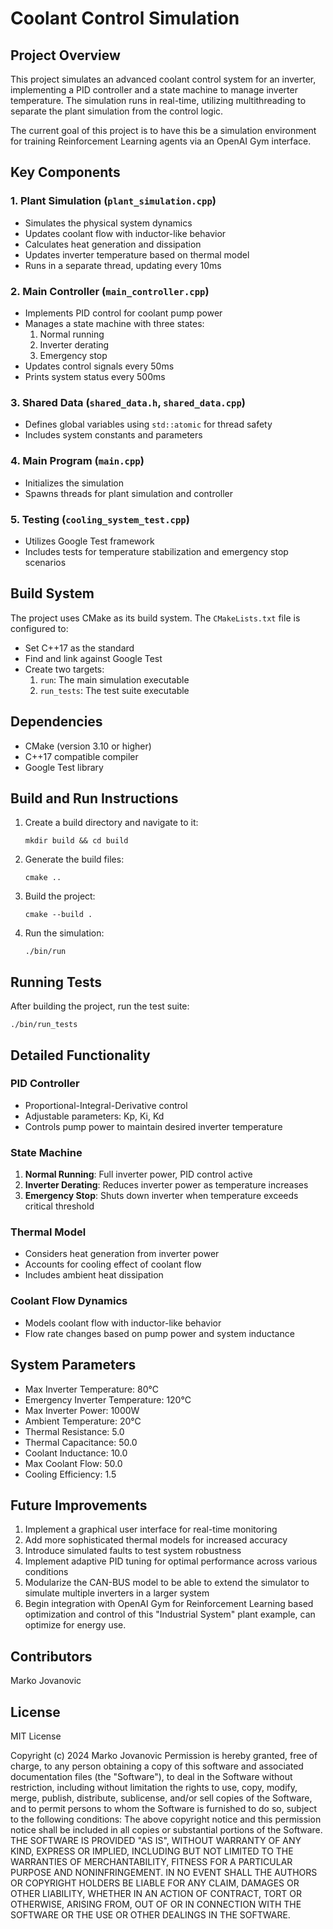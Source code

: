 # Coolant Control Simulation

## Project Overview
This project simulates an advanced coolant control system for an inverter, implementing a PID controller and a state machine to manage inverter temperature. The simulation runs in real-time, utilizing multithreading to separate the plant simulation from the control logic.

The current goal of this project is to have this be a simulation environment for training Reinforcement Learning agents via an OpenAI Gym interface.

## Key Components

### 1. Plant Simulation (`plant_simulation.cpp`)
- Simulates the physical system dynamics
- Updates coolant flow with inductor-like behavior
- Calculates heat generation and dissipation
- Updates inverter temperature based on thermal model
- Runs in a separate thread, updating every 10ms

### 2. Main Controller (`main_controller.cpp`)
- Implements PID control for coolant pump power
- Manages a state machine with three states:
  1. Normal running
  2. Inverter derating
  3. Emergency stop
- Updates control signals every 50ms
- Prints system status every 500ms

### 3. Shared Data (`shared_data.h`, `shared_data.cpp`)
- Defines global variables using `std::atomic` for thread safety
- Includes system constants and parameters

### 4. Main Program (`main.cpp`)
- Initializes the simulation
- Spawns threads for plant simulation and controller

### 5. Testing (`cooling_system_test.cpp`)
- Utilizes Google Test framework
- Includes tests for temperature stabilization and emergency stop scenarios

## Build System
The project uses CMake as its build system. The `CMakeLists.txt` file is configured to:
- Set C++17 as the standard
- Find and link against Google Test
- Create two targets:
  1. `run`: The main simulation executable
  2. `run_tests`: The test suite executable

## Dependencies
- CMake (version 3.10 or higher)
- C++17 compatible compiler
- Google Test library

## Build and Run Instructions
1. Create a build directory and navigate to it:
   ```
   mkdir build && cd build
   ```
2. Generate the build files:
   ```
   cmake ..
   ```
3. Build the project:
   ```
   cmake --build .
   ```
4. Run the simulation:
   ```
   ./bin/run
   ```

## Running Tests
After building the project, run the test suite:
```
./bin/run_tests
```

## Detailed Functionality

### PID Controller
- Proportional-Integral-Derivative control
- Adjustable parameters: Kp, Ki, Kd
- Controls pump power to maintain desired inverter temperature

### State Machine
1. **Normal Running**: Full inverter power, PID control active
2. **Inverter Derating**: Reduces inverter power as temperature increases
3. **Emergency Stop**: Shuts down inverter when temperature exceeds critical threshold

### Thermal Model
- Considers heat generation from inverter power
- Accounts for cooling effect of coolant flow
- Includes ambient heat dissipation

### Coolant Flow Dynamics
- Models coolant flow with inductor-like behavior
- Flow rate changes based on pump power and system inductance

## System Parameters
- Max Inverter Temperature: 80°C
- Emergency Inverter Temperature: 120°C
- Max Inverter Power: 1000W
- Ambient Temperature: 20°C
- Thermal Resistance: 5.0
- Thermal Capacitance: 50.0
- Coolant Inductance: 10.0
- Max Coolant Flow: 50.0
- Cooling Efficiency: 1.5

## Future Improvements
1. Implement a graphical user interface for real-time monitoring
2. Add more sophisticated thermal models for increased accuracy
3. Introduce simulated faults to test system robustness
4. Implement adaptive PID tuning for optimal performance across various conditions
5. Modularize the CAN-BUS model to be able to extend the simulator to simulate multiple inverters in a larger system
6. Begin integration with OpenAI Gym for Reinforcement Learning based optimization and control of this "Industrial System" plant example, can optimize for energy use.

## Contributors
Marko Jovanovic

## License
MIT License

Copyright (c) 2024 Marko Jovanovic
Permission is hereby granted, free of charge, to any person obtaining a copy
of this software and associated documentation files (the "Software"), to deal
in the Software without restriction, including without limitation the rights
to use, copy, modify, merge, publish, distribute, sublicense, and/or sell
copies of the Software, and to permit persons to whom the Software is
furnished to do so, subject to the following conditions:
The above copyright notice and this permission notice shall be included in all
copies or substantial portions of the Software.
THE SOFTWARE IS PROVIDED "AS IS", WITHOUT WARRANTY OF ANY KIND, EXPRESS OR
IMPLIED, INCLUDING BUT NOT LIMITED TO THE WARRANTIES OF MERCHANTABILITY,
FITNESS FOR A PARTICULAR PURPOSE AND NONINFRINGEMENT. IN NO EVENT SHALL THE
AUTHORS OR COPYRIGHT HOLDERS BE LIABLE FOR ANY CLAIM, DAMAGES OR OTHER
LIABILITY, WHETHER IN AN ACTION OF CONTRACT, TORT OR OTHERWISE, ARISING FROM,
OUT OF OR IN CONNECTION WITH THE SOFTWARE OR THE USE OR OTHER DEALINGS IN THE
SOFTWARE.
